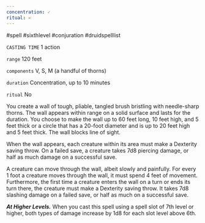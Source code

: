 ```yaml
---
concentration: ✓
ritual: 𐄂
---
```

#spell #sixthlevel #conjuration #druidspelllist

`CASTING TIME`
1 action

`range`
120 feet

`components`
V, S, M (a handful of thorns)

`duration`
Concentration, up to 10 minutes

`ritual`
No

You create a wall of tough, pliable, tangled brush bristling with needle-sharp thorns. The wall appears within range on a solid surface and lasts for the duration. You choose to make the wall up to 60 feet long, 10 feet high, and 5 feet thick or a circle that has a 20-foot diameter and is up to 20 feet high and 5 feet thick. The wall blocks line of sight.

When the wall appears, each creature within its area must make a Dexterity saving throw. On a failed save, a creature takes 7d8 piercing damage, or half as much damage on a successful save.

A creature can move through the wall, albeit slowly and painfully. For every 1 foot a creature moves through the wall, it must spend 4 feet of movement. Furthermore, the first time a creature enters the wall on a turn or ends its turn there, the creature must make a Dexterity saving throw. It takes 7d8 slashing damage on a failed save, or half as much on a successful save.

**_At Higher Levels._** When you cast this spell using a spell slot of 7th level or higher, both types of damage increase by 1d8 for each slot level above 6th.
